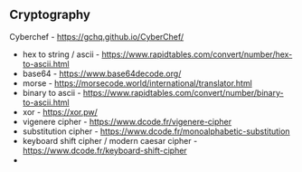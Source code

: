 ## Cryptography

Cyberchef - https://gchq.github.io/CyberChef/

- hex to string / ascii - https://www.rapidtables.com/convert/number/hex-to-ascii.html
- base64 - https://www.base64decode.org/
- morse - https://morsecode.world/international/translator.html
- binary to ascii - https://www.rapidtables.com/convert/number/binary-to-ascii.html
- xor - https://xor.pw/
- vigenere cipher - https://www.dcode.fr/vigenere-cipher
- substitution cipher - https://www.dcode.fr/monoalphabetic-substitution
- keyboard shift cipher / modern caesar cipher - https://www.dcode.fr/keyboard-shift-cipher
- 
